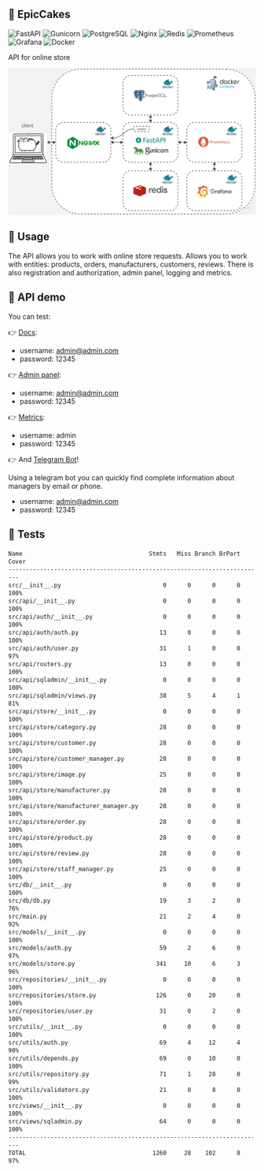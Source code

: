 ## 🎂 EpicCakes

![FastAPI](https://img.shields.io/badge/FastAPI-009688?style=flat&logo=fastapi&logoColor=white)
![Gunicorn](https://img.shields.io/badge/Gunicorn-499848?style=flat&logo=gunicorn&logoColor=white)
![PostgreSQL](https://img.shields.io/badge/PostgreSQL-blue?style=flat&logo=postgresql&logoColor=white)
![Nginx](https://img.shields.io/badge/Nginx-009639?style=flat&logo=nginx&logoColor=white)
![Redis](https://img.shields.io/badge/Redis-DC382D?style=flat&logo=redis&logoColor=white)
![Prometheus](https://img.shields.io/badge/Prometheus-E6522C?style=flat&logo=prometheus&logoColor=white)
![Grafana](https://img.shields.io/badge/Grafana-F46800?style=flat&logo=grafana&logoColor=white)
![Docker](https://img.shields.io/badge/Docker-2496ED?style=flat&logo=docker&logoColor=white)

АPI for online store

<img src="https://github.com/StefanEpic/fastapi_epiccakes/blob/main/backend/media/001.jpg" width="600">

## 🍰 Usage
The API allows you to work with online store requests. Allows you to work with entities: products, orders, manufacturers, customers, reviews. There is also registration and authorization, admin panel, logging and metrics.

## 🍪 API demo
You can test:

👉 [Docs](http://31.129.98.245/docs):

- username: admin@admin.com
- password: 12345

👉 [Admin panel](http://31.129.98.245/admin):

- username: admin@admin.com
- password: 12345

👉 [Metrics](http://31.129.98.245/grafana/d/_eX4mpl3/fastapi-dashboard?orgId=1&refresh=5s&from=now-24h&to=now):

- username: admin
- password: 12345

👉 And [Telegram Bot](https://t.me/epiccakesbot)!

Using a telegram bot you can quickly find complete information about managers by email or phone.

- username: admin@admin.com
- password: 12345

## 🍩 Tests
```
Name                                    Stmts   Miss Branch BrPart  Cover
-------------------------------------------------------------------------
src/__init__.py                             0      0      0      0   100%
src/api/__init__.py                         0      0      0      0   100%
src/api/auth/__init__.py                    0      0      0      0   100%
src/api/auth/auth.py                       13      0      0      0   100%
src/api/auth/user.py                       31      1      0      0    97%
src/api/routers.py                         13      0      0      0   100%
src/api/sqladmin/__init__.py                0      0      0      0   100%
src/api/sqladmin/views.py                  38      5      4      1    81%
src/api/store/__init__.py                   0      0      0      0   100%
src/api/store/category.py                  28      0      0      0   100%
src/api/store/customer.py                  28      0      0      0   100%
src/api/store/customer_manager.py          28      0      0      0   100%
src/api/store/image.py                     25      0      0      0   100%
src/api/store/manufacturer.py              28      0      0      0   100%
src/api/store/manufacturer_manager.py      28      0      0      0   100%
src/api/store/order.py                     28      0      0      0   100%
src/api/store/product.py                   28      0      0      0   100%
src/api/store/review.py                    28      0      0      0   100%
src/api/store/staff_manager.py             25      0      0      0   100%
src/db/__init__.py                          0      0      0      0   100%
src/db/db.py                               19      3      2      0    76%
src/main.py                                21      2      4      0    92%
src/models/__init__.py                      0      0      0      0   100%
src/models/auth.py                         59      2      6      0    97%
src/models/store.py                       341     10      6      3    96%
src/repositories/__init__.py                0      0      0      0   100%
src/repositories/store.py                 126      0     20      0   100%
src/repositories/user.py                   31      0      2      0   100%
src/utils/__init__.py                       0      0      0      0   100%
src/utils/auth.py                          69      4     12      4    90%
src/utils/depends.py                       69      0     10      0   100%
src/utils/repository.py                    71      1     28      0    99%
src/utils/validators.py                    21      0      8      0   100%
src/views/__init__.py                       0      0      0      0   100%
src/views/sqladmin.py                      64      0      0      0   100%
-------------------------------------------------------------------------
TOTAL                                    1260     28    102      8    97%
```
